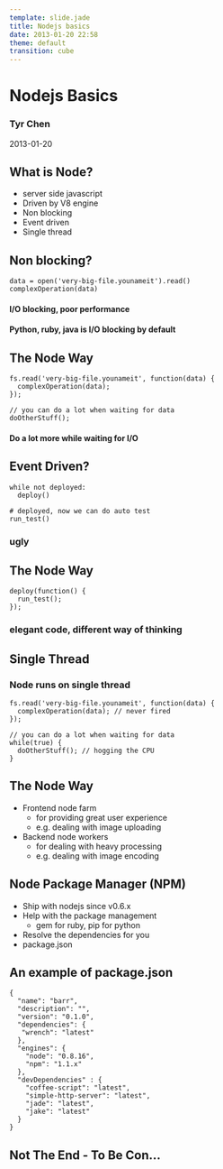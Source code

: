 ```yaml
---
template: slide.jade
title: Nodejs basics
date: 2013-01-20 22:58
theme: default
transition: cube
---
```


   # Nodejs Basics
   ### Tyr Chen
   2013-01-20


<!--more-->


   ## What is Node?
   * server side javascript
   * Driven by V8 engine
   * Non blocking
   * Event driven
   * Single thread



   ## Non blocking?

   ```
   data = open('very-big-file.younameit').read()
   complexOperation(data)
   ```

   #### I/O blocking, poor performance
   #### Python, ruby, java is I/O blocking by default



   ## The Node Way

   ```
   fs.read('very-big-file.younameit', function(data) {
     complexOperation(data);
   });

   // you can do a lot when waiting for data
   doOtherStuff();
   ```

   #### Do a lot more while waiting for I/O



   ## Event Driven?

   ```
   while not deployed:
     deploy()

   # deployed, now we can do auto test
   run_test()
   ```

   ### ugly



   ## The Node Way

   ```
   deploy(function() {
     run_test();
   });
   ```

   ### elegant code, different way of thinking



   ## Single Thread
   ### Node runs on single thread

   ```
   fs.read('very-big-file.younameit', function(data) {
     complexOperation(data); // never fired
   });

   // you can do a lot when waiting for data
   while(true) {
     doOtherStuff(); // hogging the CPU
   }
   ```


   ## The Node Way
   * Frontend node farm
     * for providing great user experience
     * e.g. dealing with image uploading
   * Backend node workers
     * for dealing with heavy processing
     * e.g. dealing with image encoding



   ## Node Package Manager (NPM)
   
   * Ship with nodejs since v0.6.x
   * Help with the package management
     * gem for ruby, pip for python
   * Resolve the dependencies for you
   * package.json



   ## An example of package.json
   ```
   {
     "name": "barr",
     "description": "",
     "version": "0.1.0",
     "dependencies": {
      "wrench": "latest"
     },
     "engines": {
       "node": "0.8.16",
       "npm": "1.1.x"
     },
     "devDependencies" : {
       "coffee-script": "latest",
       "simple-http-server": "latest",
       "jade": "latest",
       "jake": "latest"
     }
   }
   ```


   ## Not The End - To Be Con...
